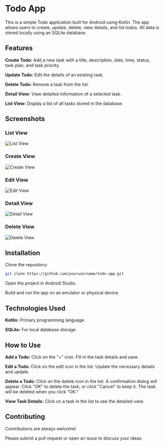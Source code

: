 
# Todo App

This is a simple Todo application built for Android using Kotlin. The app allows users to create, update, delete, view details, and list todos. All data is stored locally using an SQLite database.


## Features

**Create Todo:** Add a new task with a title, description, date, time, status, task plan, and task priority.

**Update Todo:** Edit the details of an existing task.

**Delete Todo:** Remove a task from the list.

**Detail View:** View detailed information of a selected task.

**List View:** Display a list of all tasks stored in the database.


## Screenshots

### List View
![List View](https://github.com/shwehnin/kotlin_todo/blob/master/app/assets/images/todo_list.png)

### Create View
![Create View](https://github.com/shwehnin/kotlin_todo/blob/master/app/assets/images/add_todo.png)

### Edit View
![Edit View](https://github.com/shwehnin/kotlin_todo/blob/master/app/assets/images/todo_edit.png)

### Detail View
![Detail View](https://github.com/shwehnin/kotlin_todo/blob/master/app/assets/images/todo_details.png)

### Delete View
![Delete View](https://github.com/shwehnin/todo_offline/blob/master/app/assets/images/todo_delete.png)


## Installation

Clone the repository:

```bash
git clone https://github.com/yourusername/todo-app.git
```

Open the project in Android Studio.

Build and run the app on an emulator or physical device.


## Technologies Used

**Kotlin:** Primary programming language.

**SQLite:** For local database storage.


## How to Use

**Add a Todo:** Click on the "+" icon. Fill in the task details and save.

**Edit a Todo:** Click on the edit icon in the list. Update the necessary details and update.

**Delete a Todo:** Click on the delete icon in the list. A confirmation dialog will appear. Click "OK" to delete the task, or click "Cancel" to keep it. The task will be deleted when you click "OK."

**View Task Details:** Click on a task in the list to see the detailed view.


## Contributing

Contributions are always welcome!

Please submit a pull request or open an issue to discuss your ideas.

